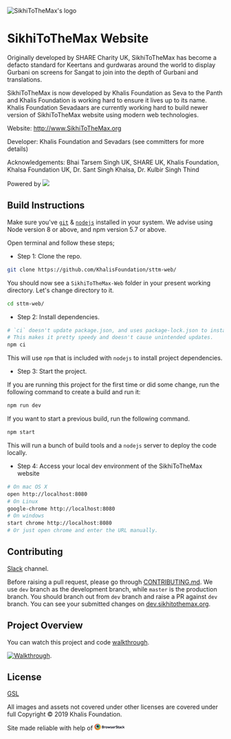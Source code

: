 ![SikhiToTheMax's logo](/public/assets/images/sttm_logo.png)

# SikhiToTheMax Website

Originally developed by SHARE Charity UK, SikhiToTheMax has become a defacto standard for Keertans and gurdwaras around the world to display Gurbani on screens for Sangat to join into the depth of Gurbani and translations.

SikhiToTheMax is now developed by Khalis Foundation as Seva to the Panth and Khalis Foundation is working hard to ensure it lives up to its name.
Khalis Foundation Sevadaars are currently working hard to build newer version of SikhiToTheMax website using modern web technologies.

Website: http://www.SikhiToTheMax.org

Developer: Khalis Foundation and Sevadars (see committers for more details)

Acknowledgements: Bhai Tarsem Singh UK, SHARE UK, Khalis Foundation, Khalsa Foundation UK, Dr. Sant Singh Khalsa, Dr. Kulbir Singh Thind

Powered by [<img height="30" src="http://www.banidb.com/wp-content/uploads/2018/03/full-banidb-logo.png">](http://banidb.com)

## Build Instructions

Make sure you've [`git`](https://git-scm.com/book/en/v2/Getting-Started-Installing-Git) & [`nodejs`](https://nodejs.org/en/) installed in your system. We advise using Node version 8 or above, and npm version 5.7 or above.

Open terminal and follow these steps;

- Step 1: Clone the repo.

```bash
git clone https://github.com/KhalisFoundation/sttm-web/
```

You should now see a `SikhiToTheMax-Web` folder in your present working directory. Let's change directory to it.

```bash
cd sttm-web/
```

- Step 2: Install dependencies.

```bash
# `ci` doesn't update package.json, and uses package-lock.json to install intended deps.
# This makes it pretty speedy and doesn't cause unintended updates.
npm ci
```

This will use `npm` that is included with `nodejs` to install project dependencies.

- Step 3: Start the project.

If you are running this project for the first time or did some change, run the following command to create a build and run it:

```bash
npm run dev
```

If you want to start a previous build, run the following command.

```bash
npm start
```

This will run a bunch of build tools and a `nodejs` server to deploy the code locally.

- Step 4: Access your local dev environment of the SikhiToTheMax website

```bash
# On mac OS X
open http://localhost:8080
# On Linux
google-chrome http://localhost:8080
# On windows
start chrome http://localhost:8080
# Or just open chrome and enter the URL manually.
```

## Contributing

[Slack](https://khalis.slack.com/) channel.

Before raising a pull request, please go through [CONTRIBUTING.md](CONTRIBUTING.md). We use `dev` branch as the development branch, while `master` is the production branch. You should branch out from `dev` branch and raise a PR against `dev` branch. You can see your submitted changes on [dev.sikhitothemax.org](http://dev.sikhitothemax.org).

## Project Overview

You can watch this project and code [walkthrough](https://www.youtube.com/watch?v=XNMPiiIQZ2o).

[![Walkthrough](https://img.youtube.com/vi/XNMPiiIQZ2o/0.jpg)](https://www.youtube.com/watch?v=XNMPiiIQZ2o).

## License

[GSL](/LICENSE)

All images and assets not covered under other licenses are covered under full Copyright © 2019 Khalis Foundation.

Site made reliable with help of [<img src=".github/README_IMAGES/browserstack.svg" alt="BrowserStack" height="15px" />](https://www.browserstack.com/open-source)
